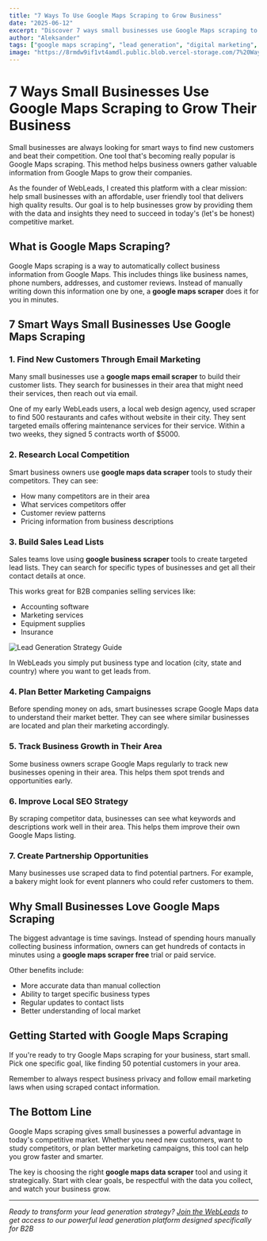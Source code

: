 ```yaml
---
title: "7 Ways To Use Google Maps Scraping to Grow Business"
date: "2025-06-12"
excerpt: "Discover 7 ways small businesses use Google Maps scraping to find leads, research competitors, and grow revenue. Real-life use cases included."
author: "Aleksander"
tags: ["google maps scraping", "lead generation", "digital marketing", "small business", "business growth", "google maps extractor", "competitor research", "B2B leads"]
image: "https://8rmdw9if1vt4amdl.public.blob.vercel-storage.com/7%20Ways%20Small%20Businesses%20Use%20Google%20Maps%20Scraping%20to%20Grow%20Their%20Business-obcmdtSNcG6uZTie8FkmbvTgCIGBnT.jpg"
---
```


# 7 Ways Small Businesses Use Google Maps Scraping to Grow Their Business

Small businesses are always looking for smart ways to find new customers and beat their competition. One tool that's becoming really popular is Google Maps scraping. This method helps business owners gather valuable information from Google Maps to grow their companies.

As the founder of WebLeads, I created this platform with a clear mission: help small businesses with an affordable, user friendly tool that delivers high quality results. Our goal is to help businesses grow by providing them with the data and insights they need to succeed in today's (let's be honest) competitive market.

## What is Google Maps Scraping?

Google Maps scraping is a way to automatically collect business information from Google Maps. This includes things like business names, phone numbers, addresses, and customer reviews. Instead of manually writing down this information one by one, a **google maps scraper** does it for you in minutes.


## 7 Smart Ways Small Businesses Use Google Maps Scraping

### 1. Find New Customers Through Email Marketing

Many small businesses use a **google maps email scraper** to build their customer lists. They search for businesses in their area that might need their services, then reach out via email.

One of my early WebLeads users, a local web design agency, used scraper to find 500 restaurants and cafes without website in their city. They sent targeted emails offering maintenance services for their service. Within a two weeks, they signed 5 contracts worth of $5000.


### 2. Research Local Competition

Smart business owners use **google maps data scraper** tools to study their competitors. They can see:
- How many competitors are in their area
- What services competitors offer
- Customer review patterns
- Pricing information from business descriptions


### 3. Build Sales Lead Lists

Sales teams love using **google business scraper** tools to create targeted lead lists. They can search for specific types of businesses and get all their contact details at once.

This works great for B2B companies selling services like:
- Accounting software
- Marketing services  
- Equipment supplies
- Insurance

![Lead Generation Strategy Guide](https://8rmdw9if1vt4amdl.public.blob.vercel-storage.com/search_creation-MDuA5Dd9ZDRDlMKDfGlnBifD3LsTnY.png)

In WebLeads you simply put business type and location (city, state and country) where you want to get leads from.

### 4. Plan Better Marketing Campaigns

Before spending money on ads, smart businesses scrape Google Maps data to understand their market better. They can see where similar businesses are located and plan their marketing accordingly.


### 5. Track Business Growth in Their Area

Some business owners scrape Google Maps regularly to track new businesses opening in their area. This helps them spot trends and opportunities early.

### 6. Improve Local SEO Strategy

By scraping competitor data, businesses can see what keywords and descriptions work well in their area. This helps them improve their own Google Maps listing.

### 7. Create Partnership Opportunities


Many businesses use scraped data to find potential partners. For example, a bakery might look for event planners who could refer customers to them.

## Why Small Businesses Love Google Maps Scraping

The biggest advantage is time savings. Instead of spending hours manually collecting business information, owners can get hundreds of contacts in minutes using a **google maps scraper free** trial or paid service.

Other benefits include:
- More accurate data than manual collection
- Ability to target specific business types
- Regular updates to contact lists
- Better understanding of local market

## Getting Started with Google Maps Scraping

If you're ready to try Google Maps scraping for your business, start small. Pick one specific goal, like finding 50 potential customers in your area.


Remember to always respect business privacy and follow email marketing laws when using scraped contact information.

## The Bottom Line

Google Maps scraping gives small businesses a powerful advantage in today's competitive market. Whether you need new customers, want to study competitors, or plan better marketing campaigns, this tool can help you grow faster and smarter.

The key is choosing the right **google maps data scraper** tool and using it strategically. Start with clear goals, be respectful with the data you collect, and watch your business grow.


---

*Ready to transform your lead generation strategy? [Join the WebLeads](https://www.webleads.site) to get access to our powerful lead generation platform designed specifically for B2B* 